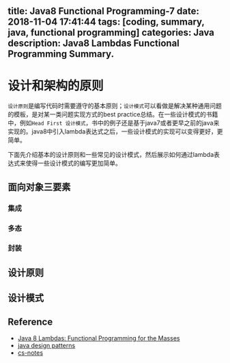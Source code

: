 title: Java8 Functional Programming-7
date: 2018-11-04 17:41:44
tags: [coding, summary, java, functional programming]
categories:  Java 
description: Java8 Lambdas Functional Programming Summary.
---

# 设计和架构的原则

`设计原则`是编写代码时需要遵守的基本原则；`设计模式`可以看做是解决某种通用问题的模板，是对某一类问题实现方式的best practice总结。在一些设计模式的书籍中，例如`Head First 设计模式`，书中的例子还是基于java7或者更早之前的java来实现的。java8中引入lambda表达式之后，一些设计模式的实现可以变得更好，更简单。

下面先介绍基本的设计原则和一些常见的设计模式，然后展示如何通过lambda表达式来使得一些设计模式的编写更加简单。

## 面向对象三要素
### 集成
### 多态
### 封装

## 设计原则 

## 设计模式


## Reference
- [Java 8 Lambdas: Functional Programming for the Masses](https://www.amazon.com/Java-Lambdas-Functional-Programming-Masses/dp/1449370772)
- [java design patterns](https://java-design-patterns.com/)
- [cs-notes](http://cyc2018.gitee.io/cs-notes/#/notes/%E8%AE%BE%E8%AE%A1%E6%A8%A1%E5%BC%8F?id=%E5%8F%82%E8%80%83%E8%B5%84%E6%96%99)
